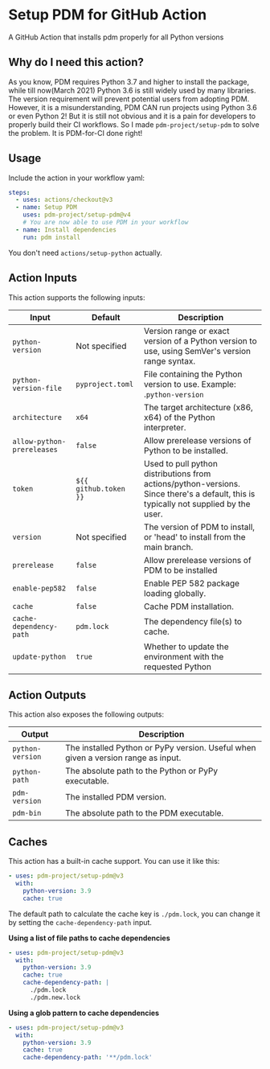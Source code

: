# Setup PDM for GitHub Action

A GitHub Action that installs pdm properly for all Python versions

## Why do I need this action?

As you know, PDM requires Python 3.7 and higher to install the package, while till now(March 2021) Python 3.6 is still widely used by many libraries. The version requirement will prevent potential users from adopting PDM. However, it is a misunderstanding, PDM CAN run projects using Python 3.6 or even Python 2!
But it is still not obvious and it is a pain for developers to properly build their CI workflows. So I made `pdm-project/setup-pdm` to solve the problem. It is PDM-for-CI done right!

## Usage

Include the action in your workflow yaml:

```yaml
steps:
  - uses: actions/checkout@v3
  - name: Setup PDM
    uses: pdm-project/setup-pdm@v4
    # You are now able to use PDM in your workflow
  - name: Install dependencies
    run: pdm install
```

You don't need `actions/setup-python` actually.

## Action Inputs

This action supports the following inputs:

| Input                      | Default               | Description                                                                                                                          |
| -------------------------- | --------------------- | ------------------------------------------------------------------------------------------------------------------------------------ |
| `python-version`           | Not specified         | Version range or exact version of a Python version to use, using SemVer's version range syntax.                                      |
| `python-version-file`      | `pyproject.toml`      | File containing the Python version to use. Example: .`python-version`                                                                |
| `architecture`             | `x64`                 | The target architecture (x86, x64) of the Python interpreter.                                                                        |
| `allow-python-prereleases` | `false`               | Allow prerelease versions of Python to be installed.                                                                                 |
| `token`                    | `${{ github.token }}` | Used to pull python distributions from actions/python-versions. Since there's a default, this is typically not supplied by the user. |
| `version`                  | Not specified         | The version of PDM to install, or 'head' to install from the main branch.                                                            |
| `prerelease`               | `false`               | Allow prerelease versions of PDM to be installed                                                                                     |
| `enable-pep582`            | `false`               | Enable PEP 582 package loading globally.                                                                                             |
| `cache`                    | `false`               | Cache PDM installation.                                                                                                              |
| `cache-dependency-path`    | `pdm.lock`            | The dependency file(s) to cache.                                                                                                     |
| `update-python`            | `true`                | Whether to update the environment with the requested Python                                                                          |

## Action Outputs

This action also exposes the following outputs:

| Output           | Description                                                                       |
| ---------------- | --------------------------------------------------------------------------------- |
| `python-version` | The installed Python or PyPy version. Useful when given a version range as input. |
| `python-path`    | The absolute path to the Python or PyPy executable.                               |
| `pdm-version`    | The installed PDM version.                                                        |
| `pdm-bin`        | The absolute path to the PDM executable.                                          |

## Caches

This action has a built-in cache support. You can use it like this:

```yaml
- uses: pdm-project/setup-pdm@v3
  with:
    python-version: 3.9
    cache: true
```

The default path to calculate the cache key is `./pdm.lock`, you can change it by setting the `cache-dependency-path` input.

**Using a list of file paths to cache dependencies**

```yaml
- uses: pdm-project/setup-pdm@v3
  with:
    python-version: 3.9
    cache: true
    cache-dependency-path: |
      ./pdm.lock
      ./pdm.new.lock
```

**Using a glob pattern to cache dependencies**

```yaml
- uses: pdm-project/setup-pdm@v3
  with:
    python-version: 3.9
    cache: true
    cache-dependency-path: '**/pdm.lock'
```
